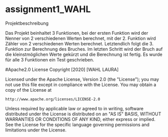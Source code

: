 # assignment1_WAHL

Projektbeschreibung

Das Projekt beinhaltet 3 Funktionen, bei der ersten Funktion wird der Nenner von 2 verschiedenen 
Werten berechnet, mit der 2. Funktion wird Zähler von 2 verschiedenen Werten berechnet. 
Letztendlich folgt die 3. Funktion zur Berechnung des Bruches. Im letzten Schritt wird 
der Bruch auf die kleinstmöglichen Werte gekürzt und die Berechnung ist fertig.
Es wurde für alle 3 Funktionen ein Test geschrieben. 

#Apache2.0 License
Copyright [2020] [WAHL LAURA]

Licensed under the Apache License, Version 2.0 (the "License");
you may not use this file except in compliance with the License.
You may obtain a copy of the License at

    http://www.apache.org/licenses/LICENSE-2.0

Unless required by applicable law or agreed to in writing, software
distributed under the License is distributed on an "AS IS" BASIS,
WITHOUT WARRANTIES OR CONDITIONS OF ANY KIND, either express or implied.
See the License for the specific language governing permissions and
limitations under the License.
